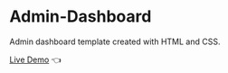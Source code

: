 # Admin-Dashboard

Admin dashboard template created with HTML and CSS.

[Live Demo](https://guneyuzel.github.io/admin-dashboard/) :point_left:
